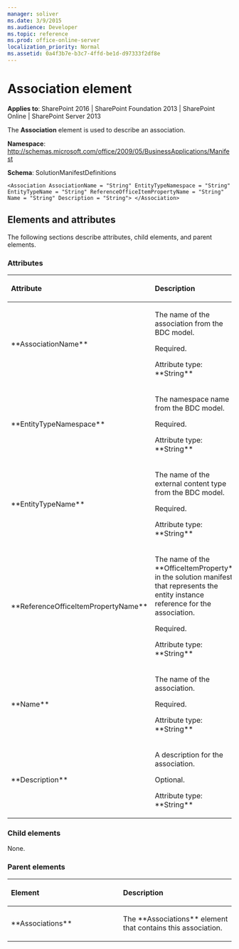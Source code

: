 ```yaml
---
manager: soliver
ms.date: 3/9/2015
ms.audience: Developer
ms.topic: reference
ms.prod: office-online-server
localization_priority: Normal
ms.assetid: 0a4f3b7e-b3c7-4ffd-be1d-d97333f2df8e
---
```


# Association element

**Applies to**: SharePoint 2016 | SharePoint Foundation 2013 | SharePoint Online | SharePoint Server 2013

The **Association** element is used to describe an association.

**Namespace**: http://schemas.microsoft.com/office/2009/05/BusinessApplications/Manifest

**Schema**: SolutionManifestDefinitions

```
<Association AssociationName = "String" EntityTypeNamespace = "String" EntityTypeName = "String" ReferenceOfficeItemPropertyName = "String" Name = "String" Description = "String"> </Association>
```

## Elements and attributes

The following sections describe attributes, child elements, and parent elements.

### Attributes

<table>
<colgroup>
<col width="20%" />
<col width="80%" />
</colgroup>
<thead>
<tr class="header">
<th align="left"><p>Attribute</p></th>
<th align="left"><p>Description</p></th>
</tr>
</thead>
<tbody>
<tr class="odd">
<td align="left"><p>**AssociationName**</p></td>
<td align="left"><p>The name of the association from the BDC model.</p>
<p>Required.</p>
<p>Attribute type: **String**</p></td>
</tr>
<tr class="even">
<td align="left"><p>**EntityTypeNamespace**</p></td>
<td align="left"><p>The namespace name from the BDC model.</p>
<p>Required.</p>
<p>Attribute type: **String**</p></td>
</tr>
<tr class="odd">
<td align="left"><p>**EntityTypeName**</p></td>
<td align="left"><p>The name of the external content type from the BDC model.</p>
<p>Required.</p>
<p>Attribute type: **String**</p></td>
</tr>
<tr class="even">
<td align="left"><p>**ReferenceOfficeItemPropertyName**</p></td>
<td align="left"><p>The name of the **OfficeItemProperty** in the solution manifest that represents the entity instance reference for the association.</p>
<p>Required.</p>
<p>Attribute type: **String**</p></td>
</tr>
<tr class="odd">
<td align="left"><p>**Name**</p></td>
<td align="left"><p>The name of the association.</p>
<p>Required.</p>
<p>Attribute type: **String**</p></td>
</tr>
<tr class="even">
<td align="left"><p>**Description**</p></td>
<td align="left"><p>A description for the association.</p>
<p>Optional.</p>
<p>Attribute type: **String**</p></td>
</tr>
</tbody>
</table>

### Child elements

None.

### Parent elements

<table>
<colgroup>
<col width="50%" />
<col width="50%" />
</colgroup>
<thead>
<tr class="header">
<th align="left"><p>Element</p></th>
<th align="left"><p>Description</p></th>
</tr>
</thead>
<tbody>
<tr class="odd">
<td align="left"><p>**Associations**</p></td>
<td align="left"><p>The **Associations** element that contains this association.</p></td>
</tr>
</tbody>
</table>

<br/>

<br/>







